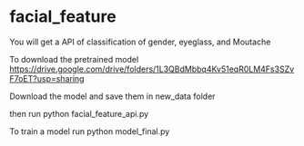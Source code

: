 # facial_feature
You will get a API of classification of gender, eyeglass, and Moutache

To download the pretrained model https://drive.google.com/drive/folders/1L3QBdMbbq4Kv51eqR0LM4Fs3SZvF7oET?usp=sharing

Download the model and save them in new_data folder

then run python facial_feature_api.py

To train a model run python model_final.py
